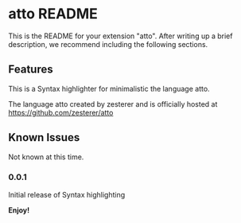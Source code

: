 # atto README

This is the README for your extension "atto". After writing up a brief description, we recommend including the following sections.

## Features

This is a Syntax highlighter for minimalistic  the language atto.

The language atto created by zesterer and is officially hosted at
https://github.com/zesterer/atto



## Known Issues

Not known at this time.

### 0.0.1

Initial release of Syntax highlighting

**Enjoy!**
